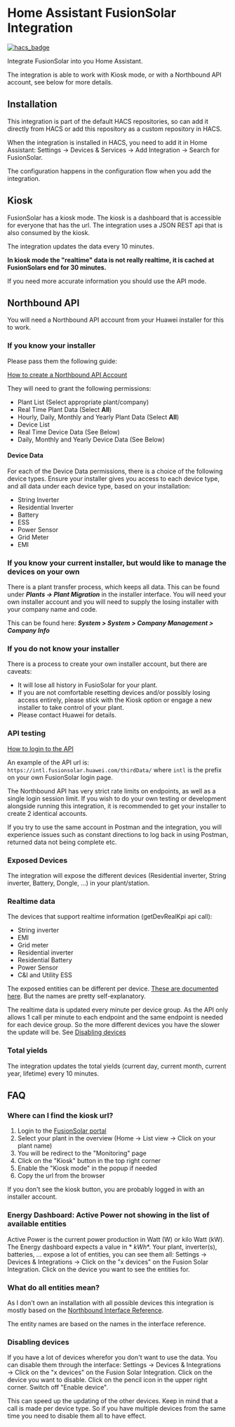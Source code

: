 # Home Assistant FusionSolar Integration

[![hacs_badge](https://img.shields.io/badge/HACS-Default-41BDF5.svg)](https://github.com/hacs/integration)

Integrate FusionSolar into you Home Assistant.

The integration is able to work with Kiosk mode, or with a Northbound API account, see below for more details.

## Installation

This integration is part of the default HACS repositories, so can add it directly from HACS or add this repository as a
custom repository in HACS.

When the integration is installed in HACS, you need to add it in Home Assistant: Settings → Devices & Services → Add
Integration → Search for FusionSolar.

The configuration happens in the configuration flow when you add the integration.

## Kiosk

FusionSolar has a kiosk mode. The kiosk is a dashboard that is accessible for everyone that has the url.
The integration uses a JSON REST api that is also consumed by the kiosk.

The integration updates the data every 10 minutes.

**In kiosk mode the "realtime" data is not really realtime, it is cached at FusionSolars end for 30 minutes.**

If you need more accurate information you should use the API mode.

## Northbound API

You will need a Northbound API account from your Huawei installer for this to work. 

### If you know your installer
Please pass them the following guide:

[How to create a Northbound API Account](https://forum.huawei.com/enterprise/en/smart-pv-encyclopedia-how-to-create-a-northbound-api-account-through-the-fusionsolar/thread/1025182-100027)

They will need to grant the following permissions:
- Plant List (Select appropriate plant/company)
- Real Time Plant Data (Select **All**)
- Hourly, Daily, Monthly and Yearly Plant Data (Select **All**)
- Device List
- Real Time Device Data (See Below)
- Daily, Monthly and Yearly Device Data (See Below)

#### Device Data
For each of the Device Data permissions, there is a choice of the following device types. Ensure your installer gives you access to each device type, and all data under each device type, based on your installation:
- String Inverter
- Residential Inverter
- Battery
- ESS
- Power Sensor
- Grid Meter
- EMI

### If you know your current installer, but would like to manage the devices on your own
There is a plant transfer process, which keeps all data. This can be found under ***Plants -> Plant Migration*** in the installer interface. You will need your own installer account and you will need to supply the losing installer with your company name and code.

This can be found here: ***System > System > Company Management > Company Info***
### If you do not know your installer
There is a process to create your own installer account, but there are caveats:
- It will lose all history in FusioSolar for your plant.
- If you are not comfortable resetting devices and/or possibly losing access entirely, please stick with the Kiosk option or engage a new installer to take control of your plant.
- Please contact Huawei for details.
### API testing

[How to login to the API](https://support.huawei.com/enterprise/en/doc/EDOC1100261860/9e1a18d2/login-interface)

An example of the API url is: ```https://intl.fusionsolar.huawei.com/thirdData/``` where ```intl``` is the prefix on your own FusionSolar login page.

The Northbound API has very strict rate limits on endpoints, as well as a single login session limit. If you wish to do your own testing or development alongside running this integration, it is recommended to get your installer to create 2 identical accounts.

If you try to use the same account in Postman and the integration, you will experience issues such as constant directions to log back in using  Postman, returned data not being complete etc.

### Exposed Devices
The integration will expose the different devices (Residential inverter, String inverter, Battery, Dongle, ...) in
your plant/station.

### Realtime data

The devices that support realtime information (getDevRealKpi api call):

- String inverter
- EMI
- Grid meter
- Residential inverter
- Residential Battery
- Power Sensor
- C&I and Utility ESS

The exposed entities can be different per device. [These are documented here](https://support.huawei.com/enterprise/en/doc/EDOC1100261860/3557ba96/real-time-device-data-interface). But the names are pretty self-explanatory.

The realtime data is updated every minute per device group. As the API only allows 1 call per minute to each
endpoint and the same endpoint is needed for each device group. So the more different devices you have the slower
the update will be. See [Disabling devices](#disabling-devices)

### Total yields

The integration updates the total yields (current day, current month, current year, lifetime) every 10 minutes.

## FAQ

### Where can I find the kiosk url?

1. Login to the [FusionSolar portal](https://eu5.fusionsolar.huawei.com/)
2. Select your plant in the overview (Home → List view → Click on your plant name)
3. You will be redirect to the "Monitoring" page
4. Click on the "Kiosk" button in the top right corner
5. Enable the "Kiosk mode" in the popup if needed
6. Copy the url from the browser

If you don't see the kiosk button, you are probably logged in with an installer account.

### Energy Dashboard: Active Power not showing in the list of available entities

Active Power is the current power production in Watt (W) or kilo Watt (kW). The Energy dashboard expects a value in *
*kWh**.
Your plant, inverter(s), batteries, ... expose a lot of entities, you can see them all: Settings → Devices &
Integrations → Click on the "x devices" on the Fusion Solar Integration. Click on the device you want to see the
entities for.

### What do all entities mean?

As I don't own an installation with all possible devices this integration is mostly based on
the [Northbound Interface Reference](https://support.huawei.com/enterprise/en/doc/EDOC1100261860/d4ee355a/v6-interface-reference).

The entity names are based on the names in the interface reference.

### Disabling devices

If you have a lot of devices wherefor you don't want to use the data. You can disable them through the interface:
Settings → Devices & Integrations → Click on the "x devices" on the Fusion Solar Integration. Click on the device you
want to disable. Click on the pencil icon in the upper right corner. Switch off "Enable device".

This can speed up the updating of the other devices. Keep in mind that a call is made per device type. So if you have
multiple devices from the same time you need to disable them all to have effect.
